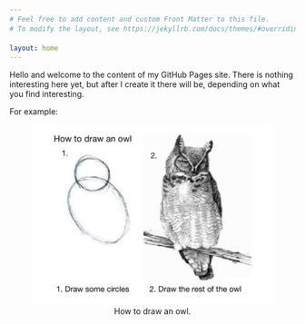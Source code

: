 ```yaml
---
# Feel free to add content and custom Front Matter to this file.
# To modify the layout, see https://jekyllrb.com/docs/themes/#overriding-theme-defaults

layout: home
---
```

Hello and welcome to the content of my GitHub Pages site. There is nothing interesting here yet, but after I create it there will be, depending on what you find interesting. 

For example:
<center>
	<figure>
		<img src="/assets/images/owl.png"
			 width="500"
			 alt="Owl">
		<figcaption>How to draw an owl.</figcaption>
	</figure>
</center>